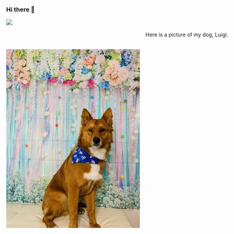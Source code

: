 ### Hi there 👋

<!--
**dan-zayas/dan-zayas** is a ✨ _special_ ✨ repository because its `README.md` (this file) appears on your GitHub profile.

Here are some ideas to get you started:

- 🔭 I’m currently working on ...
- 🌱 I’m currently learning ...
- 👯 I’m looking to collaborate on ...
- 🤔 I’m looking for help with ...
- 💬 Ask me about ...
- 📫 How to reach me: ...
- 😄 Pronouns: ...
- ⚡ Fun fact: ...
-->

![](https://komarev.com/ghpvc/?username=dan-zayas&color=000000&style=for-the-badge)

<p class="moving-text">Here is a picture of my dog, Luigi.</p>
  
<style>
 .moving-text:hover{
    animation-play-state: paused;
 }
 
 @keyframes marquee{
    0%{transform: translateX(100%);}
    100%{transform: translateX(-100%);}
 }
 
 @media (prefers-reduced-motion: no-preference) {
    .moving-text{
       animation: marquee 15s linear infinite;
    }
 }
</style>
<br/>
<img src="https://github.com/dan-zayas/dan-zayas/blob/main/IMG_20220424_174331.jpeg?raw=true">
